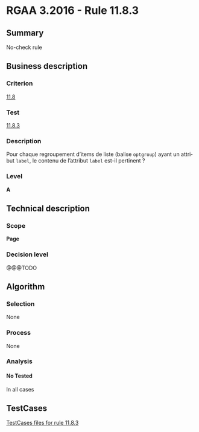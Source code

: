 # RGAA 3.2016 - Rule 11.8.3

## Summary
No-check rule


## Business description

### Criterion
[11.8](http://references.modernisation.gouv.fr/rgaa-accessibilite/criteres.html#crit-11-8)

### Test
[11.8.3](http://references.modernisation.gouv.fr/rgaa-accessibilite/criteres.html#test-11-8-3)

### Description
<div lang="fr">Pour chaque regroupement d&#x2019;items de liste (balise <code lang="en">optgroup</code>) ayant un attribut <code lang="en">label</code>, le contenu de l&#x2019;attribut <code lang="en">label</code> est-il pertinent&nbsp;?</div>

### Level
**A**


## Technical description

### Scope
**Page**

### Decision level
@@@TODO


## Algorithm

### Selection
None

### Process
None

### Analysis

#### No Tested
In all cases


##  TestCases

[TestCases files for rule 11.8.3](https://github.com/Asqatasun/Asqatasun/tree/RGAA_3.2016/rules/rules-rgaa3.2016/src/test/resources/testcases/rgaa32016/Rgaa32016Rule110803/)


